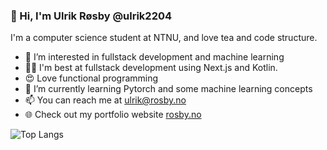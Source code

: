 ### 👋 Hi, I'm Ulrik Røsby @ulrik2204
I'm a computer science student at NTNU, and love tea and code structure. 
- 👀 I’m interested in fullstack development and machine learning
- 🤹‍♀️ I'm best at fullstack development using Next.js and Kotlin.
- 😍 Love functional programming
- 🌱 I’m currently learning Pytorch and some machine learning concepts
- 📫 You can reach me at ulrik@rosby.no
- 🌐 Check out my portfolio website [rosby.no](https://rosby.no)

<!-- ![Anurag's github stats](https://github-readme-stats.vercel.app/api?username=ulrik2204&show_icons=true&hide=stars&count_private=true) -->

![Top Langs](https://github-readme-stats.vercel.app/api/top-langs/?username=ulrik2204&layout=compact&card_width=445&include_all_commits=true)
